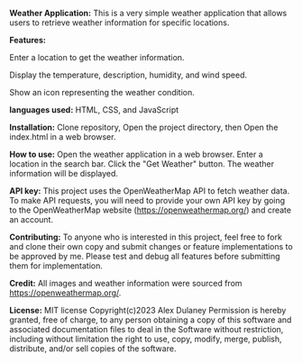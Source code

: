 **Weather Application:** 
This is a very simple weather application that allows users to retrieve weather information for specific locations.

**Features:**

Enter a location to get the weather information. 

Display the temperature, description, humidity, and wind speed. 

Show an icon representing the weather condition.

**languages used:** 
HTML, CSS, and JavaScript

**Installation:** 
Clone repository, Open the project directory, then Open the index.html in a web browser.

**How to use:**
Open the weather application in a web browser. Enter a location in the search bar. Click the "Get Weather" button. The weather information will be displayed.

**API key:** 
This project uses the OpenWeatherMap API to fetch weather data. To make API requests, you will need to provide your own API key by going to the OpenWeatherMap website (https://openweathermap.org/) and create an account.

**Contributing:** 
To anyone who is interested in this project, feel free to fork and clone their own copy and submit changes or feature implementations to be approved by me. Please test and debug all features before submitting them for implementation.

**Credit:** 
All images and weather information were sourced from https://openweathermap.org/.

**License:** 
MIT license Copyright(c)2023 Alex Dulaney 
Permission is hereby granted, free of charge, to any person obtaining a copy of this software and associated documentation files to deal in the Software without restriction, including without limitation the right to use, copy, modify, merge, publish, distribute, and/or sell copies of the software.
